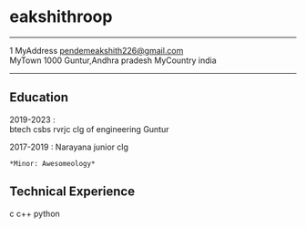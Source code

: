 eakshithroop
============

-------------------     ----------------------------
1 MyAddress                       pendemeakshith226@gmail.com   
MyTown 1000                          Guntur,Andhra pradesh
MyCountry                           india
-------------------     ----------------------------

Education
---------

2019-2023 
:  
btech csbs rvrjc clg of engineering Guntur

2017-2019
: 
Narayana junior clg 

    *Minor: Awesomeology*


Technical Experience
--------------------
c
c++
python


